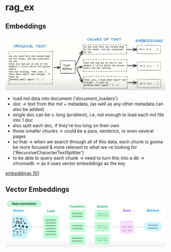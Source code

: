 # rag_ex

## Embeddings
![1747493365110](image/README/1747493365110.png)

* load md data into document ('document_loaders')
* doc -> text from the md + metadata, (as well as any other metadata can also be added)
* single doc can be v. long (problem), i.e. not enough to load each md file into 1 doc
* also split each doc, if they're too long on their own
* those smaller chunks -> could be a para, sentence, or even several pages
* so that -> when we search through all of this data, each chunk is gonna be more focused & more relevant to what we-re looking for ('RecursiveCharacterTextSplitter')
* to be able to query each chunk -> need to turn this into a db -> chromadb -> as it uses vector embeddings as the key

[embeddings 101](https://youtu.be/QdDoFfkVkcw?si=hY-VQVtDCF_1fcg3)

## Vector Embeddings
![1747517469016](image/README/1747517469016.png)
